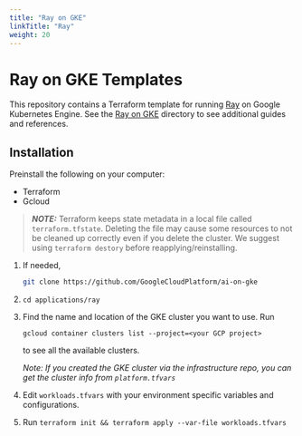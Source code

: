 ```yaml
---
title: "Ray on GKE"
linkTitle: "Ray"
weight: 20
---
```


# Ray on GKE Templates

This repository contains a Terraform template for running [Ray](https://www.ray.io/) on Google Kubernetes Engine.
See the [Ray on GKE](/ray-on-gke/) directory to see additional guides and references.

## Installation

Preinstall the following on your computer:
* Terraform
* Gcloud

> **_NOTE:_** Terraform keeps state metadata in a local file called `terraform.tfstate`. Deleting the file may cause some resources to not be cleaned up correctly even if you delete the cluster. We suggest using `terraform destory` before reapplying/reinstalling.

1. If needed,
   ```bash
   git clone https://github.com/GoogleCloudPlatform/ai-on-gke
   ```
2. `cd applications/ray`
3. Find the name and location of the GKE cluster you want to use.
   Run
   ```
   gcloud container clusters list --project=<your GCP project>
   ```
   to see all the available clusters.
   
   _Note: If you created the GKE cluster via the infrastructure repo, you can get the cluster info from `platform.tfvars`_

4. Edit `workloads.tfvars` with your environment specific variables and configurations.

5. Run `terraform init && terraform apply --var-file workloads.tfvars`